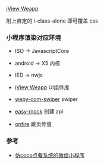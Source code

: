 [iView Weapp](https://weapp.iviewui.com/)

附上自定的 i-class-alone 即可覆盖 css


### 小程序渲染对应环境

* ISO -> JavascriptCore
* android -> X5 内核
* IED -> nwjs


* [iView Weapp]() UI组件库 
* [wepy-com-swiper]() swiper
* [easy-mock](https://easy-mock.com/) 创建 api
* [onfire](https://github.com/hustcc/onfire.js) 跳页传值


### 参考
* [仿coco点餐系统的微信小程序](https://github.com/lpbird/imitate-coco-xcx)

